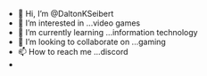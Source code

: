 - 👋 Hi, I’m @DaltonKSeibert
- 👀 I’m interested in ...video games
- 🌱 I’m currently learning ...information technology
- 💞️ I’m looking to collaborate on ...gaming
- 📫 How to reach me ...discord
- 

<!---
DaltonKSeibert/DaltonKSeibert is a ✨ special ✨ repository because its `README.md` (this file) appears on your GitHub profile.
You can click the Preview link to take a look at your changes.
--->
